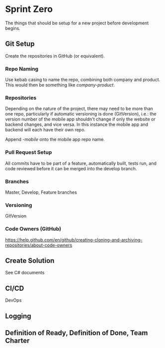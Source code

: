 # Sprint Zero

The things that should be setup for a new project before development begins.

## Git Setup

Create the repositories in GitHub (or equivalent).

### Repo Naming

Use kebab casing to name the repo, combining both company and product. This would then be something like *company-product*.

### Repositories
Depending on the nature of the project, there may need to be more than one repo, particularly if automatic versioning is done (GitVersion), i.e.: the version number of the mobile app shouldn't change if only the website or backend changes, and vice versa.
In this instance the mobile app and backend will each have their own repo. 

Append *-mobile* onto the mobile app repo name.

### Pull Request Setup

All commits have to be part of a feature, automatically built, tests run, and code reviewed before it can be merged into the develop branch.

### Branches

Master, Develop, Feature branches

### Versioning

GitVersion

### Code Owners (GitHub)
https://help.github.com/en/github/creating-cloning-and-archiving-repositories/about-code-owners

## Create Solution

See C# documents

## CI/CD

DevOps

## Logging

## Definition of Ready, Definition of Done, Team Charter
